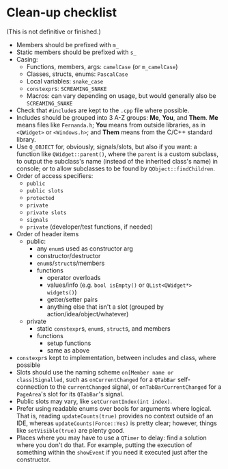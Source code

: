 # Clean-up checklist

(This is not definitive or finished.)

- Members should be prefixed with `m_`
- Static members should be prefixed with `s_`
- Casing:
	- Functions, members, args: `camelCase` (or `m_camelCase`)
	- Classes, structs, enums: `PascalCase`
	- Local variables: `snake_case`
	- `constexpr`s: `SCREAMING_SNAKE`
	- Macros: can vary depending on usage, but would generally also be `SCREAMING_SNAKE`
- Check that `#include`s are kept to the `.cpp` file where possible.
- Includes should be grouped into 3 A-Z groups: **Me**, **You**, and **Them**. **Me** means files like `Fernanda.h`; **You** means from outside libraries, as in `<QWidget>` or `<Windows.h>`; and **Them** means from the C/C++ standard library.
- Use `Q_OBJECT` for, obviously, signals/slots, but also if you want: a function like `QWidget::parent()`, where the `parent` is a custom subclass, to output the subclass's name (instead of the inherited class's name) in console; or to allow subclasses to be found by `QObject::findChildren`.
- Order of access specifiers:
	- `public`
	- `public slots`
	- `protected`
	- `private`
	- `private slots`
	- `signals`
	- `private` (developer/test functions, if needed)
- Order of header items
	- public:
		- any `enum`s used as constructor arg
		- constructor/destructor
		- `enum`s/`struct`s/members
		- functions
			- operator overloads
			- values/info (e.g. `bool isEmpty()` or `QList<QWidget*> widgets()`)
			- getter/setter pairs
			- anything else that isn't a slot (grouped by action/idea/object/whatever)
	- private
		- static `constexpr`s, `enum`s, `struct`s, and members
		- functions
			- setup functions
			- same as above
- `constexpr`s kept to implementation, between includes and class, where possible
- Slots should use the naming scheme `on[Member name or class]Signalled`, such as `onCurrentChanged` for a `QTabBar` self-connection to the `currentChanged` signal, or `onTabBarCurrentChanged` for a `PageArea`'s slot for its `QTabBar`'s signal.
- Public slots may vary, like `setCurrentIndex(int index)`.
- Prefer using readable enums over bools for arguments where logical. That is, reading `updateCounts(true)` provides no context outside of an IDE, whereas `updateCounts(Force::Yes)` is pretty clear; however, things like `setVisible(true)` are plenty good.
- Places where you may have to use a `QTimer` to delay: find a solution where you don't do that. For example, putting the execution of something within the `showEvent` if you need it executed just after the constructor.
